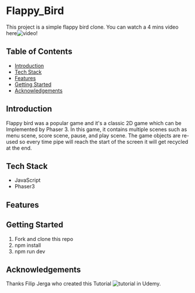 # **Flappy_Bird**
This project is a simple flappy bird clone. You can watch a 4 mins video here![video](https://www.youtube.com/watch?v=D42_i5yCTko)!

## Table of Contents
- [Introduction](#introduction)
- [Tech Stack](#tech-stack)
- [Features](#features)
- [Getting Started](#getting-started)
- [Acknowledgements](#acknowledgements)

## Introduction
Flappy bird was a popular game and it's a classic 2D game which can be Implemented by Phaser 3. In this game, it contains multiple scenes such as menu scene, score scene, pause, and play scene. The game objects are re-used so every time pipe will reach the start of the screen it will get recycled at the end.

## Tech Stack
- JavaScript
- Phaser3

## Features

## Getting Started
1. Fork and clone this repo
2. npm install
3. npm run dev

## Acknowledgements
Thanks Filip Jerga who created this Tutorial ![tutorial](https://www.udemy.com/course/game-development-in-js-the-complete-guide-w-phaser-3/#instructor-2) in Udemy. 
